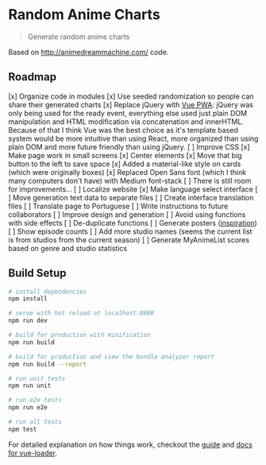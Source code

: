 # Random Anime Charts

> Generate random anime charts

Based on http://animedreammachine.com/ code.

## Roadmap

[x] Organize code in modules
[x] Use seeded randomization so people can share their generated charts
[x] Replace jQuery with [Vue PWA](https://github.com/vuejs-templates/pwa):
    jQuery was only being used for the ready event, everything else used just plain DOM manipulation and HTML
    modification via concatenation and innerHTML. Because of that I think Vue was the best choice as it's
    template based system would be more intuitive than using React, more organized than using plain DOM and
    more future friendly than using jQuery.
[ ] Improve CSS
    [x] Make page work in small screens
    [x] Center elements
    [x] Move that big button to the left to save space
    [x] Added a material-like style on cards (which were originally boxes)
    [x] Replaced Open Sans font (which I think many computers don't have) with Medium font-stack
    [ ] There is still room for improvements...
[ ] Localize website
    [x] Make language select interface
    [ ] Move generation text data to separate files
    [ ] Create interface translation files
    [ ] Translate page to Portuguese
    [ ] Write instructions to future collaborators
[ ] Improve design and generation
    [ ] Avoid using functions with side effects
    [ ] De-duplicate functions
    [ ] Generate posters ([inspiration](https://u.biyori.moe/dNapdag4.jpg))
    [ ] Show episode counts
    [ ] Add more studio names (seems the current list is from studios from the current season)
    [ ] Generate MyAnimeList scores based on genre and studio statistics

## Build Setup

``` bash
# install dependencies
npm install

# serve with hot reload at localhost:8080
npm run dev

# build for production with minification
npm run build

# build for production and view the bundle analyzer report
npm run build --report

# run unit tests
npm run unit

# run e2e tests
npm run e2e

# run all tests
npm test
```

For detailed explanation on how things work, checkout the [guide](http://vuejs-templates.github.io/webpack/) and [docs for vue-loader](http://vuejs.github.io/vue-loader).
